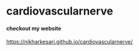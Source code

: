 # cardiovascularnerve
#### checkout my website 
https://nikharkesari.github.io/cardiovascularnerve/
